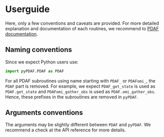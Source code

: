 # Userguide

Here, only a few conventions and caveats are provided. For more detailed explanation and documentation of each routines, we recommend to [PDAF documentation](http://pdaf.awi.de/trac/wiki).

## Naming conventions
Since we expect Python users use:
```Python
import pyPDAF.PDAF as PDAF
```
For all PDAF subroutines using name starting with `PDAF_` or `PDAFomi_`, the `PDAF` part is removed. For example, we expect `PDAF_get_state` is used as `PDAF.get_state` and `PDAFomi_gather_obs` is used as `PDAF.omi_gather_obs`. Hence, these prefixes in the subroutines are removed in `pyPDAF`.

## Arguments conventions
The arguments may be slightly different between `PDAF` and `pyPDAF`. We recommend a check at the API reference for more details.